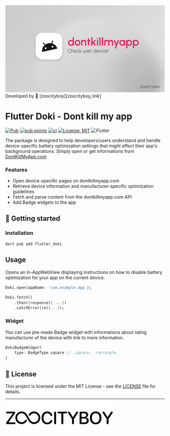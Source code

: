 <picture>
  <source media="(prefers-color-scheme: dark)" srcset="./assets/doki_dark.png">
  <img alt="Doki Dont kill my app!" src="./assets/doki.png">
</picture>
Developed by 🦏 [zoocityboy][zoocityboy_link]

# Flutter Doki - Dont kill my app

[![Pub](https://img.shields.io/pub/v/flutter_doki.svg?style=flat-square)](https://pub.dev/packages/flutter_doki)
[![pub points](https://img.shields.io/pub/points/flutter_doki?style=flat-square&color=2E8B57&label=pub%20points)](https://pub.dev/packages/flutter_doki/score)
[![ci](https://github.com/zoocityboy/flutter_doki/actions/workflows/ci.yaml/badge.svg?style=flat-square)](https://github.com/zoocityboy/flutter_doki/actions/workflows/ci.yaml)
[![License: MIT](https://img.shields.io/badge/license-MIT-purple.svg?style=flat-square)](https://opensource.org/licenses/MIT)
![Flutter](https://img.shields.io/badge/Flutter-02569B?styleflat-square&logo=flutter&logoColor=white)


The package is designed to help developers/users understand and handle device-specific
battery optimization settings that might affect their app's background operations.
Simply open or get informations from [DontKillMyApp.com](https://dontkillmyapp.com)

### Features
* Open device-specific pages on dontkillmyapp.com
* Retrieve device information and manufacturer-specific optimization guidelines
* Fetch and parse content from the dontkillmyapp.com API
* Add Badge widgets to the app

## 🚀  Getting started

### Installation

```bash
dart pub add flutter_doki
```

## Usage

Opens an In-AppWebView displaying instructions on how to disable battery optimization for your app on the current device.

```dart
Doki.open(appName: 'com.example.app');
```

```dart
Doki.fetch()
    .then((response){ ...})
    .catchError((e){...});
```

### Widget
You can use pre-made Badge widget with informations about rating manufacturer of the device with link to more information.

```dart
DokiBadgeWidget(
    type: BadgeType.square // .square, .rectangle
)
```

## 📝 License

This project is licensed under the MIT License - see the [LICENSE](LICENSE) file for details.

-------------------

<picture>
  <source media="(prefers-color-scheme: dark)" srcset="https://raw.githubusercontent.com/zoocityboy/zoo_brand/main/styles/README/zoocityboy_light.png">
  <img alt="Flutter developer Zoocityboy" src="https://raw.githubusercontent.com/zoocityboy/zoo_brand/main/styles/README/zoocityboy_dark.png">
</picture>

[logo_black]:https://raw.githubusercontent.com/zoocityboy/zoo_brand/main/styles/README/zoocityboy_dark.png#gh-light-mode-only
[logo_white]: https://raw.githubusercontent.com/zoocityboy/zoo_brand/main/styles/README/zoocityboy_light.png#gh-dark-mode-only
[zoocityboy_link]: https://github.com/zoocityboy
[zoocityboy_link_dark]: https://github.com/zoocityboy#gh-dark-mode-only
[zoocityboy_link_light]: https://github.com/zoocityboy#gh-light-mode-only